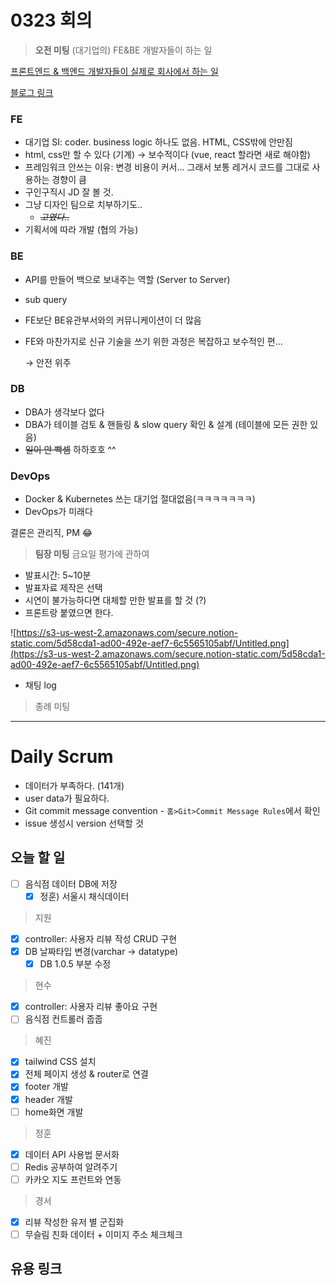 # 0323 회의

> **오전 미팅**
(대기업의) FE&BE 개발자들이 하는 일

[프론트엔드 & 백엔드 개발자들이 실제로 회사에서 하는 일](https://www.grabbing.me/6166144602844aab9b361c79b8f90785)

[블로그 링크](https://www.grabbing.me/6166144602844aab9b361c79b8f90785)

### FE

- 대기업 SI: coder. business logic 하나도 없음. HTML, CSS밖에 안만짐
- html, css만 할 수 있다 (기계) → 보수적이다 (vue, react 할라면 새로 해야함)
- 프레임워크 안쓰는 이유: 변경 비용이 커서... 그래서 보통 레거시 코드를 그대로 사용하는 경향이 큼
- 구인구직시 JD 잘 볼 것.
- 그냥 디자인 팀으로 치부하기도..
    - *~~고였다..~~*
- 기획서에 따라 개발 (협의 가능)

### BE

- API를 만들어 백으로 보내주는 역할 (Server to Server)
- sub query
- FE보단 BE유관부서와의 커뮤니케이션이 더 많음
- FE와 마찬가지로 신규 기술을 쓰기 위한 과정은 복잡하고 보수적인 편...

    → 안전 위주

### DB

- DBA가 생각보다 없다
- DBA가 테이블 검토 & 핸들링 & slow query 확인 & 설계 (테이블에 모든 권한 있음)
- ~~일이 안 빡셈~~ 하하호호 ^^

### DevOps

- Docker & Kubernetes 쓰는 대기업 절대없음(ㅋㅋㅋㅋㅋㅋㅋ)
- DevOps가 미래다

결론은 관리직, PM 😂

> **팀장 미팅**
금요일 평가에 관하여

- 발표시간: 5~10분
- 발표자료 제작은 선택
- 시연이 불가능하다면 대체할 만한 발표를 할 것 (?)
- 프론트랑 붙였으면 한다.

![https://s3-us-west-2.amazonaws.com/secure.notion-static.com/5d58cda1-ad00-492e-aef7-6c5565105abf/Untitled.png](https://s3-us-west-2.amazonaws.com/secure.notion-static.com/5d58cda1-ad00-492e-aef7-6c5565105abf/Untitled.png)

- 채팅 log

> 종례 미팅

---

# Daily Scrum

- 데이터가 부족하다. (141개)
- user data가 필요하다.
- Git commit message convention - `홈>Git>Commit Message Rules`에서 확인
- issue 생성시 version 선택할 것

## 오늘 할 일

- [ ]  음식점 데이터 DB에 저장
    - [x]  정훈) 서울시 채식데이터

> 지원

- [x]  controller: 사용자 리뷰 작성 CRUD 구현
- [x]  DB 날짜타입 변경(varchar → datatype)
    - [x]  DB 1.0.5 부분 수정

> 현수

- [x]  controller: 사용자 리뷰 좋아요 구현
- [ ]  음식점 컨트롤러 줍줍

> 혜진

- [x]  tailwind CSS 설치
- [x]  전체 페이지 생성 & router로 연결
- [x]  footer 개발
- [x]  header 개발
- [ ]  home화면 개발

> 정훈

- [x]  데이터 API 사용법 문서화
- [ ]  Redis 공부하여 알려주기
- [ ]  카카오 지도 프런트와 연동

> 경서

- [x]  리뷰 작성한 유저 별 군집화
- [ ]  무슬림 친화 데이터 + 이미지 주소 체크체크

## 유용 링크